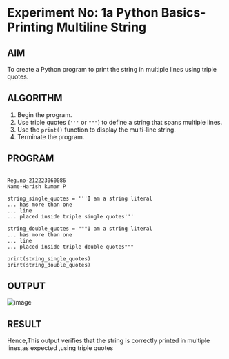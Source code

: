 # Experiment No: 1a Python Basics- Printing Multiline String

## AIM  
To create a Python program to print the string in multiple lines using triple quotes.

## ALGORITHM  
1. Begin the program.  
2. Use triple quotes (`'''` or `"""`) to define a string that spans multiple lines.  
3. Use the `print()` function to display the multi-line string.  
4. Terminate the program.

## PROGRAM
```

Reg.no-212223060086
Name-Harish kumar P

string_single_quotes = '''I am a string literal
... has more than one
... line
... placed inside triple single quotes'''

string_double_quotes = """I am a string literal
... has more than one
... line
... placed inside triple double quotes"""

print(string_single_quotes)
print(string_double_quotes)
```
## OUTPUT

![image](https://github.com/user-attachments/assets/d2a08072-79e4-4fbc-8ea2-fa54f1e7b011)


## RESULT

Hence,This output verifies that the string is correctly printed in multiple lines,as expected ,using triple quotes


